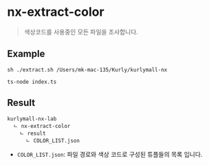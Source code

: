 # nx-extract-color
> 색상코드를 사용중인 모든 파일을 조사합니다.

## Example
```
sh ./extract.sh /Users/mk-mac-135/Kurly/kurlymall-nx

ts-node index.ts
```

## Result
```
kurlymall-nx-lab
  ㄴ nx-extract-color
    ㄴ result
      ㄴ COLOR_LIST.json
```
- `COLOR_LIST.json`: 파일 경로와 색상 코드로 구성된 튜플들의 목록 입니다.
